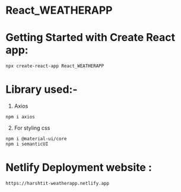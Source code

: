 # React_WEATHERAPP

# Getting Started with Create React app:
```
npx create-react-app React_WEATHERAPP
```
# Library used:-

1. Axios
```
npm i axios
```

2. For styling css
```
npm i @material-ui/core
npm i semanticUI
```



# Netlify Deployment website : 
```
https://harshtit-weatherapp.netlify.app
```
